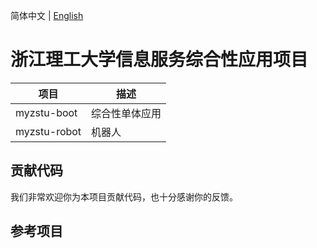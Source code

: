 简体中文 | [English](README_en.md)

# 浙江理工大学信息服务综合性应用项目
| 项目 | 描述 |
|-----|----|
|myzstu-boot|综合性单体应用|
|myzstu-robot|机器人|


## 贡献代码
我们非常欢迎你为本项目贡献代码，也十分感谢你的反馈。

## 参考项目

